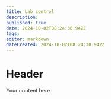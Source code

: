 ```yaml
---
title: Lab control
description: 
published: true
date: 2024-10-02T08:24:30.942Z
tags: 
editor: markdown
dateCreated: 2024-10-02T08:24:30.942Z
---
```


# Header
Your content here